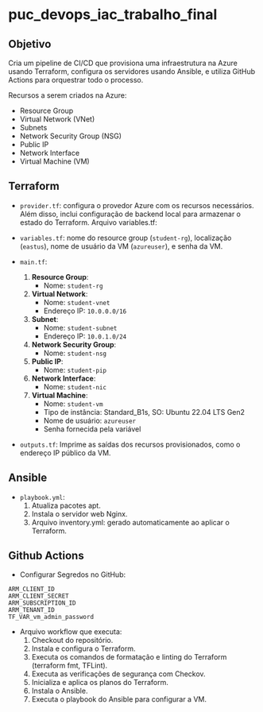 # puc_devops_iac_trabalho_final

## Objetivo
Cria um pipeline de CI/CD que provisiona uma infraestrutura na Azure usando Terraform, configura os servidores usando Ansible, e utiliza GitHub Actions para orquestrar todo o processo.

Recursos a serem criados na Azure:
- Resource Group
- Virtual Network (VNet)
- Subnets
- Network Security Group (NSG)
- Public IP
- Network Interface
- Virtual Machine (VM)

## Terraform

- ```provider.tf```: configura o provedor Azure com os recursos necessários. Além disso, inclui configuração de backend local para armazenar o estado do Terraform.
Arquivo variables.tf:

- ```variables.tf```: nome do resource group (```student-rg```), localização (```eastus```), nome de usuário da VM (```azureuser```), e senha da VM.

- ```main.tf```:
    1. **Resource Group**:
       - Nome: ```student-rg```
    2. **Virtual Network**:
       - Nome: ```student-vnet```
       - Endereço IP: ```10.0.0.0/16```
    3. **Subnet**:
       - Nome: ```student-subnet```
       - Endereço IP: ```10.0.1.0/24```
    4. **Network Security Group**:
       - Nome: ```student-nsg```
    5. **Public IP**: 
       - Nome: ```student-pip```
    6. **Network Interface**:
       - Nome: ```student-nic```
    7. **Virtual Machine**:
       - Nome: ```student-vm```
       - Tipo de instância: Standard_B1s, SO: Ubuntu 22.04 LTS Gen2
       - Nome de usuário: ```azureuser```
       - Senha fornecida pela variável

- ```outputs.tf```: Imprime as saídas dos recursos provisionados, como o endereço IP público da VM.

## Ansible
- ```playbook.yml```:
  1. Atualiza pacotes apt.
  2. Instala o servidor web Nginx.
  3. Arquivo inventory.yml: gerado automaticamente ao aplicar o Terraform.


## Github Actions
- Configurar Segredos no GitHub:

```
ARM_CLIENT_ID
ARM_CLIENT_SECRET
ARM_SUBSCRIPTION_ID
ARM_TENANT_ID
TF_VAR_vm_admin_password 
```

- Arquivo workflow que executa:
  1. Checkout do repositório.
  2. Instala e configura o Terraform.
  3. Executa os comandos de formatação e linting do Terraform (terraform fmt, TFLint).
  4. Executa as verificações de segurança com Checkov.
  5. Inicializa e aplica os planos do Terraform.
  6. Instala o Ansible.
  7. Executa o playbook do Ansible para configurar a VM.